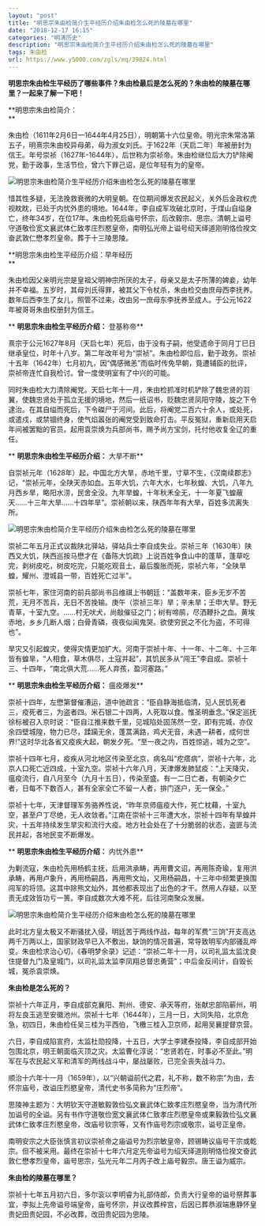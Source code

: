 ```yaml
---
layout: "post"
title: "明思宗朱由检简介生平经历介绍朱由检怎么死的陵墓在哪里"
date: "2018-12-17 16:15"
categories: "明清历史"
description: "明思宗朱由检简介生平经历介绍朱由检怎么死的陵墓在哪里"
tags: 朱由检
url: https://www.y5000.com/zgls/mq/39824.html
---
```






**明思宗朱由检生平经历了哪些事件？朱由检最后是怎么死的？朱由检的陵墓在哪里？一起来了解一下吧！**

 **明思宗朱由检简介：  
**

朱由检（1611年2月6日—1644年4月25日），明朝第十六位皇帝。明光宗朱常洛第五子，明熹宗朱由校异母弟，母为淑女刘氏。于1622年（天启二年）年被册封为信王。年号崇祯（1627年-1644年），后世称为崇祯帝。朱由检继位后大力铲除阉党，勤于政事，生活节俭，曾六下罪己诏，是位年轻有为的皇帝。

![明思宗朱由检简介生平经历介绍朱由检怎么死的陵墓在哪里](https://img.y5000.com/uploads/allimg/190108/cfb9a75e2f52b8b8b3aeafaacd49b27e.jpg)

惜其性多疑，无法挽救衰微的大明皇朝。在位期间爆发农民起义，关外后金政权虎视眈眈，已处于内忧外患的境地。1644年，李自成军攻破北京时，于煤山自缢身亡，终年34岁，在位17年。朱由检死后庙号怀宗，后改毅宗、思宗。清朝上谥号守道敬俭宽文襄武体仁致孝庄烈愍皇帝，南明弘光帝上谥号绍天绎道刚明恪俭揆文奋武敦仁懋孝烈皇帝。葬于十三陵思陵。

 **明思宗朱由检生平经历介绍：早年经历  
**

朱由检因父亲明光宗是皇祖父明神宗所厌的太子，母亲又是太子所薄的婢妾，幼年并不幸福。五岁时，其母刘氏得罪，被其父下令杖杀，朱由检交由庶母西李抚养。数年后西李生了女儿，照管不过来，改由另一庶母东李抚养至成人。于公元1622年被哥哥朱由校册封为信王。

 ** **明思宗朱由检生平经历介绍：** 登基称帝**

熹宗于公元1627年8月（天启七年）死后，由于没有子嗣，他受遗命于同月丁巳日继承皇位，时年十八岁。第二年改年号为“崇祯”。朱由检即位后，勤于政务。崇祯十五年（1642年）七月初九，因“偶感微恙”而临时传免早朝，竟遭辅臣的批评，崇祯帝连忙自我检讨。曾一度使明室有了中兴的可能。

同时朱由检大力清除阉党。天启七年十一月，朱由检抓准时机铲除了魏忠贤的羽翼，使魏忠贤处于孤立无援的境地，然后一纸诏书，贬魏忠贤凤阳守陵，旋之下令逮治。在其自缢而死后，下令磔尸于河间。此后，将阉党二百六十余人，或处死，或遣戍，或禁锢终身，使气焰嚣张的阉党受到致命打击。平反冤狱，重新启用天启年间被罢黜的官员。起用袁崇焕为兵部尚书，赐予尚方宝剑，托付他收复全辽的重任。

 ** **明思宗朱由检生平经历介绍：** 大旱不断**

自崇祯元年（1628年）起，中国北方大旱，赤地千里，寸草不生，《汉南续郡志》记，“崇祯元年，全陕天赤如血。五年大饥，六年大水，七年秋蝗、大饥，八年九月西乡旱，略阳水涝，民舍全没。九年旱蝗，十年秋禾全无，十一年夏飞蝗蔽天……十三年大旱……十四年旱”。崇祯朝以来，陕西年年有大旱，百姓多流离失所。

![明思宗朱由检简介生平经历介绍朱由检怎么死的陵墓在哪里](https://img.y5000.com/uploads/allimg/190108/2acc06938d495b663e6da3c89a9fb76a.jpg)

崇祯二年五月正式议裁陕北驿站，驿站兵士李自成失业。崇祯三年（1630年）陕西又大饥，陕西巡按马懋才在《备陈大饥疏》上说百姓争食山中的蓬草，蓬草吃完，剥树皮吃，树皮吃完，只能吃观音土，最后腹胀而死，崇祯六年，“全陕旱蝗，耀州、澄城县一带，百姓死亡过半”。

崇祯七年，家住河南的前兵部尚书吕维祺上书朝廷：“盖数年来，臣乡无岁不苦荒，无月不苦兵，无日不苦挽输。庚午（崇祯三年）旱；辛未旱；壬申大旱。野无青草，十室九空。……村无吠犬，尚敲催征之门；树有啼鹃，尽洒鞭扑之血。黄埃赤地，乡乡几断人烟；白骨青磷，夜夜似闻鬼哭。欲使穷民之不化为盗，不可得也”。

旱灾又引起蝗灾，使得灾情更加扩大。河南于崇祯十年、十一年、十二年、十三年皆有蝗旱，“人相食，草木俱尽，土寇并起”，其饥民多从“闯王”李自成。崇祯十三、十四年，“南北俱大荒……死人弃孩，盈河塞路。”

 ** **明思宗朱由检生平经历介绍：** 瘟疫爆发**

崇祯十四年，左懋第督催漕运，道中驰疏言：“臣自静海抵临清，见人民饥死者三，疫死者三，为盗者四。米石银二十四两，人死取以食。惟圣明垂念。”保定巡抚徐标被召入京时说：“臣自江推来数千里，见城陷处固荡然一空，即有完城，亦仅余四壁城隍，物力已尽，蹂躏无余，蓬蒿满路，鸡犬无音，未遇一耕者，成何世界!”这时华北各省又疫疾大起，朝发夕死。“至一夜之内，百姓惊逃，城为之空”。

崇祯十四年七月，疫疾从河北地区传染至北京，病名叫“疙瘩病”，崇祯十六年，北京人口死亡近四成，十室九空。崇祯十六年八月，天津爆发肺鼠疫：“上天降灾，瘟疫流行，自八月至今（九月十五日），传染至盛。有一二日亡者，有朝染夕亡者，日每不下数百人，甚有全家全亡不留一人者，排门逐户，无一保全。”

崇祯十七年，天津督理军务骆养性说，“昨年京师瘟疫大作，死亡枕藉，十室九空，甚至户丁尽绝，无人收敛者。”江南在崇祯十三年遭大水，崇祯十四年有旱蝗并灾，十五年持续发生旱灾和流行大疫。地方社会处在了十分脆弱的状态，盗匪与流民并起，各地民变不断爆发。

 ** **明思宗朱由检生平经历介绍：** 内忧外患**

为剿流寇，朱由检先用杨鹤主抚，后用洪承畴，再用曹文诏，再用陈奇瑜，复用洪承畴，再用卢象升，再用杨嗣昌，再用熊文灿，又用杨嗣昌，十三年中频繁更换围闯军的将领。这其中除熊文灿外，其他都表现出了出色的才干。然用人存疑，以至责无成效皆功亏一篑。李自成数次大难不死，后往河南聚众发展。

![明思宗朱由检简介生平经历介绍朱由检怎么死的陵墓在哪里](https://img.y5000.com/uploads/allimg/190108/aaee08684c243b99746d8189baada45e.jpg)

此时北方皇太极又不断骚扰入侵，明廷苦于两线作战，每年的军费“三饷”开支高达两千万两以上，国家财政早已入不敷出，缺饷的情况普遍，常导致明军内部骚乱哗变。朱由检求治心切，《春明梦余录》记述：“崇祯二年十一月，以司礼监太监沈良住提督九门及皇城门，以司礼监太监李凤翔总督忠勇营”；中后金反间计，自毁长城，冤杀袁崇焕。

 **朱由检是怎么死的？**

崇祯十六年正月，李自成部克襄阳、荆州、德安、承天等府，张献忠部陷蕲州，明将左良玉逃至安徽池州。崇祯十七年（1644年），三月一日，大同失陷，北京危急，初四日，朱由检任吴三桂为平西伯，飞檄三桂入卫京师，起用吴襄提督京营。

六日，李自成陷宣府，太监杜勋投降，十五日，大学士李建泰投降，李自成部开始包围北京，明王朝面临灭顶之灾。太监曹化淳说：“忠贤若在，时事必不至此。”明军在与农民起义军和清军的两线战斗中，屡战屡败，已完全丧失战斗力。  

顺治十六年十一月（1659年），以“兴朝谥前代之君，礼不称，数不称宗”为由，去怀宗庙号，改谥庄烈愍皇帝，清代史书多简称为“庄烈帝”。

思陵神主题为：大明钦天守道敏毅敦俭弘文襄武体仁致孝庄烈愍皇帝，当为清代所加谥号的全谥。另有书作守道敬俭宽文襄武体仁致孝庄烈愍皇帝或果毅敦俭弘文襄武体仁致孝庄烈愍皇帝，改庙号钦宗等，又有作庙号烈宗或敬宗，谥号正皇帝。

南明安宗之大臣张慎言初议崇祯帝之庙谥号为烈宗敏皇帝，顾锡畴议庙号干宗或乾宗。但不被采用。最终在崇祯十七年六月定先帝谥号为绍天绎道刚明恪俭揆文奋武敦仁懋孝烈皇帝，庙号思宗，弘光元年二月丙子改上庙号毅宗。唐王谥为威宗。

 **朱由检的陵墓在哪里？**

崇祯十七年五月初六日，多尔衮以李明睿为礼部侍郎，负责大行皇帝的谥号祭葬事宜，李拟上先帝谥号端皇帝，庙号怀宗，并议改葬梓宫，后因已葬恭淑端惠静怀皇贵妃田贵妃园，不必改葬，改田贵妃园为思陵。
